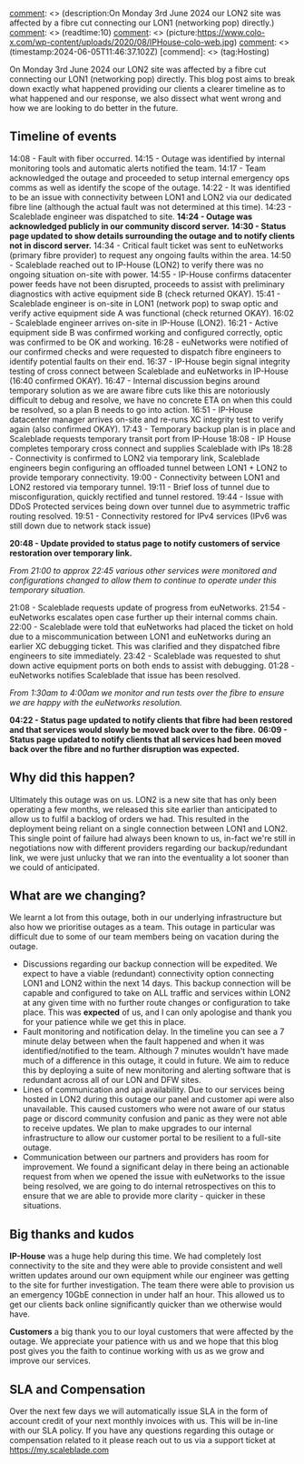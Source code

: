 [comment]: <>  (title:June 3rd Outage Post-mortem)
[comment]: <>  (author:Jack Cosens)
[comment]: <>  (description:On Monday 3rd June 2024 our LON2 site was affected by a fibre cut connecting our LON1 (networking pop) directly.)
[comment]: <>  (readtime:10)
[comment]: <>  (picture:https://www.colo-x.com/wp-content/uploads/2020/08/IPHouse-colo-web.jpg)
[comment]: <>  (timestamp:2024-06-05T11:46:37.102Z)
[commend]: <> (tag:Hosting)

On Monday 3rd June 2024 our LON2 site was affected by a fibre cut connecting our LON1 (networking pop) directly.
This blog post aims to break down exactly what happened providing our clients a clearer timeline as to what happened and our response, we also dissect what went wrong and how we are looking to do better in the future.

## Timeline of events
14:08 - Fault with fiber occurred.
14:15 - Outage was identified by internal monitoring tools and automatic alerts notified the team.
14:17 - Team acknowledged the outage and proceeded to setup internal emergency ops comms as well as identify the scope of the outage.
14:22 - It was identified to be an issue with connectivity between LON1 and LON2 via our dedicated fibre line (although the actual fault was not determined at this time).
14:23 - Scaleblade engineer was dispatched to site.
**14:24 - Outage was acknowledged publicly in our community discord server.**
**14:30 - Status page updated to show details surrounding the outage and to notify clients not in discord server.**
14:34 - Critical fault ticket was sent to euNetworks (primary fibre provider) to request any ongoing faults within the area.
14:50 - Scaleblade reached out to IP-House (LON2) to verify there was no ongoing situation on-site with power.
14:55 - IP-House confirms datacenter power feeds have not been disrupted, proceeds to assist with preliminary diagnostics with active equipment side B (check returned OKAY).
15:41 - Scaleblade engineer is on-site in LON1 (network pop) to swap optic and verify active equipment side A was functional (check returned OKAY).
16:02 - Scaleblade engineer arrives on-site in IP-House (LON2).
16:21 - Active equipment side B was confirmed working and configured correctly, optic was confirmed to be OK and working.
16:28 - euNetworks were notified of our confirmed checks and were requested to dispatch fibre engineers to identify potential faults on their end.
16:37 - IP-House begin signal integrity testing of cross connect between Scaleblade and euNetworks in IP-House (16:40 confirmed OKAY).
16:47 - Internal discussion begins around temporary solution as we are aware fibre cuts like this are notoriously difficult to debug and resolve, we have no concrete ETA on when this could be resolved, so a plan B needs to go into action.
16:51 - IP-House datacenter manager arrives on-site and re-runs XC integrity test to verify again (also confirmed OKAY).
17:43 - Temporary backup plan is in place and Scaleblade requests temporary transit port from IP-House
18:08 - IP House completes temporary cross connect and supplies Scaleblade with IPs
18:28 - Connectivity is confirmed to LON2 via temporary link, Scaleblade engineers begin configuring an offloaded tunnel between LON1 + LON2 to provide temporary connectivity.
19:00 - Connectivity between LON1 and LON2 restored via temporary tunnel.
19:11 - Brief loss of tunnel due to misconfiguration, quickly rectified and tunnel restored.
19:44 - Issue with DDoS Protected services being down over tunnel due to asymmetric traffic routing resolved.
19:51 - Connectivity restored for IPv4 services (IPv6 was still down due to network stack issue)

**20:48 - Update provided to status page to notify customers of service restoration over temporary link.**

_From 21:00 to approx 22:45 various other services were monitored and configurations changed to allow them to continue to operate under this temporary situation._

21:08 - Scaleblade requests update of progress from euNetworks.
21:54 - euNetworks escalates open case further up their internal comms chain.
22:00 - Scaleblade were told that euNetworks had placed the ticket on hold due to a miscommunication between LON1 and euNetworks during an earlier XC debugging ticket. This was clarified and they dispatched fibre engineers to site immediately.
23:42 - Scaleblade was requested to shut down active equipment ports on both ends to assist with debugging.
01:28 - euNetworks notifies Scaleblade that issue has been resolved.

_From 1:30am to 4:00am we monitor and run tests over the fibre to ensure we are happy with the euNetworks resolution._

**04:22 - Status page updated to notify clients that fibre had been restored and that services would slowly be moved back over to the fibre.**
**06:09 - Status page updated to notify clients that all services had been moved back over the fibre and no further disruption was expected.**

## Why did this happen?
Ultimately this outage was on us. LON2 is a new site that has only been operating a few months, we released this site earlier than anticipated to allow us to fulfil a backlog of orders we had. This resulted in the deployment being reliant on a single connection between LON1 and LON2.
This single point of failure had always been known to us, in-fact we're still in negotiations now with different providers regarding our backup/redundant link, we were just unlucky that we ran into the eventuality a lot sooner than we could of anticipated.

## What are we changing?
We learnt a lot from this outage, both in our underlying infrastructure but also how we prioritise outages as a team. This outage in particular was difficult due to some of our team members being on vacation during the outage.

 - Discussions regarding our backup connection will be expedited. We expect to have a viable (redundant) connectivity option connecting LON1 and LON2 within the next 14 days. This backup connection will be capable and configured to take on ALL traffic and services within LON2 at any given time with no further route changes or configuration to take place. This was **expected** of us, and I can only apologise and thank you for your patience while we get this in place.
 - Fault monitoring and notification delay. In the timeline you can see a 7 minute delay between when the fault happened and when it was identified/notified to the team. Although 7 minutes wouldn't have made much of a difference in this outage, it could in future. We aim to reduce this by deploying a suite of new monitoring and alerting software that is redundant across all of our LON and DFW sites.
 - Lines of communication and api availability. Due to our services being hosted in LON2 during this outage our panel and customer api were also unavailable. This caused customers who were not aware of our status page or discord community confusion and panic as they were not able to receive updates. We plan to make upgrades to our internal infrastructure to allow our customer portal to be resilient to a full-site outage.
 - Communication between our partners and providers has room for improvement. We found a significant delay in there being an actionable request from when we opened the issue with euNetworks to the issue being resolved, we are going to do internal retrospectives on this to ensure that we are able to provide more clarity - quicker in these situations.

## Big thanks and kudos
**IP-House** was a huge help during this time. We had completely lost connectivity to the site and they were able to provide consistent and well written updates around our own equipment while our engineer was getting to the site for further investigation.
The team there were able to provision us an emergency 10GbE connection in under half an hour. This allowed us to get our clients back online significantly quicker than we otherwise would have.

**Customers** a big thank you to our loyal customers that were affected by the outage. We appreciate your patience with us and we hope that this blog post gives you the faith to continue working with us as we grow and improve our services.

## SLA and Compensation
Over the next few days we will automatically issue SLA in the form of account credit of your next monthly invoices with us. This will be in-line with our SLA policy.
If you have any questions regarding this outage or compensation related to it please reach out to us via a support ticket at https://my.scaleblade.com